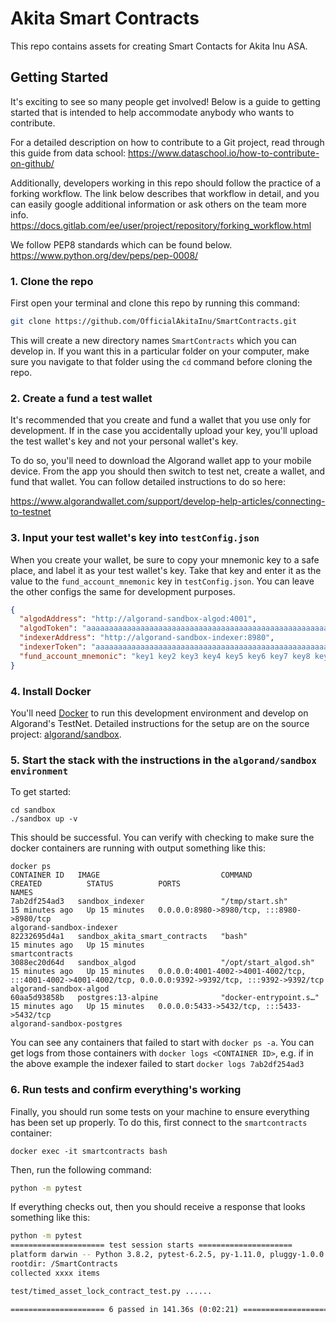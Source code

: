 # Akita Smart Contracts

This repo contains assets for creating Smart Contacts for Akita Inu ASA. 
## Getting Started

It's exciting to see so many people get involved! Below is a guide to 
getting started that is intended to help accommodate anybody  who wants to 
contribute.  

For a detailed description on how to contribute to a Git project, read through 
this guide from data school:
https://www.dataschool.io/how-to-contribute-on-github/

Additionally, developers working in this repo should follow the practice of a forking workflow.
The link below describes that workflow in detail, and you can easily google additional information 
or ask others on the team more info.
https://docs.gitlab.com/ee/user/project/repository/forking_workflow.html

We follow PEP8 standards which can be found below.
https://www.python.org/dev/peps/pep-0008/


### 1. Clone the repo
First open your terminal and clone this repo by running this command:
```bash
git clone https://github.com/OfficialAkitaInu/SmartContracts.git
```

This will create a new directory names `SmartContracts` which you can develop in.
If you want this in a particular folder on your computer, make sure you navigate to 
that folder using the `cd` command before cloning the repo.


### 2. Create a fund a test wallet
It's recommended that you create and fund a wallet that you use only for development.
If in the case you accidentally upload your key, you'll upload the test wallet's key and 
not your personal wallet's key.

To do so, you'll need to download the Algorand wallet app to your mobile device. From the app
you should then switch to test net, create a wallet, and fund that wallet.
You can follow detailed instructions to do so here:


https://www.algorandwallet.com/support/develop-help-articles/connecting-to-testnet

### 3. Input your test wallet's key into `testConfig.json`
When you create your wallet, be sure to copy your mnemonic key to a safe place,
and label it as your test wallet's key. Take that key and enter it as the value 
to the `fund_account_mnemonic` key in `testConfig.json`. You can leave the other configs the same for development purposes.

```json
{
  "algodAddress": "http://algorand-sandbox-algod:4001",
  "algodToken": "aaaaaaaaaaaaaaaaaaaaaaaaaaaaaaaaaaaaaaaaaaaaaaaaaaaaaaaaaaaaaaaa",
  "indexerAddress": "http://algorand-sandbox-indexer:8980",
  "indexerToken": "aaaaaaaaaaaaaaaaaaaaaaaaaaaaaaaaaaaaaaaaaaaaaaaaaaaaaaaaaaaaaaaa",
  "fund_account_mnemonic": "key1 key2 key3 key4 key5 key6 key7 key8 key9 key10 key11 key12 key13 key14 key15 key16 key17 key18 key19 key20 key21 key22 key23 key24 key25"
}
```

### 4. Install Docker
You'll need [Docker](https://docs.docker.com/get-docker/) to run this development environment and develop on Algorand's TestNet. Detailed instructions for the setup are on the source project: [algorand/sandbox](https://github.com/algorand/sandbox). 

### 5. Start the stack with the instructions in the `algorand/sandbox environment`
To get started:
```
cd sandbox
./sandbox up -v
```

This should be successful. You can verify with checking to make sure the docker containers are running with output something like this:
```
docker ps
CONTAINER ID   IMAGE                           COMMAND                  CREATED          STATUS          PORTS                                                                                                      NAMES
7ab2df254ad3   sandbox_indexer                 "/tmp/start.sh"          15 minutes ago   Up 15 minutes   0.0.0.0:8980->8980/tcp, :::8980->8980/tcp                                                                  algorand-sandbox-indexer
82232695d4a1   sandbox_akita_smart_contracts   "bash"                   15 minutes ago   Up 15 minutes                                                                                                              smartcontracts
3088ec20d64d   sandbox_algod                   "/opt/start_algod.sh"    15 minutes ago   Up 15 minutes   0.0.0.0:4001-4002->4001-4002/tcp, :::4001-4002->4001-4002/tcp, 0.0.0.0:9392->9392/tcp, :::9392->9392/tcp   algorand-sandbox-algod
60aa5d93858b   postgres:13-alpine              "docker-entrypoint.s…"   15 minutes ago   Up 15 minutes   0.0.0.0:5433->5432/tcp, :::5433->5432/tcp                                                                  algorand-sandbox-postgres

```

You can see any containers that failed to start with `docker ps -a`. You can get logs from those containers with `docker logs <CONTAINER ID>`, e.g. if in the above example the indexer failed to start `docker logs 7ab2df254ad3`


### 6. Run tests and confirm everything's working
Finally, you should run some tests on your machine to ensure everything has been
set up properly. To do this, first connect to the `smartcontracts` container:
```
docker exec -it smartcontracts bash
```
Then, run the following command:

```bash
python -m pytest
```

If everything checks out, then you should receive a response that looks something
like this:
```bash
python -m pytest
===================== test session starts =====================
platform darwin -- Python 3.8.2, pytest-6.2.5, py-1.11.0, pluggy-1.0.0
rootdir: /SmartContracts
collected xxxx items                                                                                                                                                                                                                      

test/timed_asset_lock_contract_test.py ......                                                                                                                                                                                    [100%]

===================== 6 passed in 141.36s (0:02:21) =====================
```